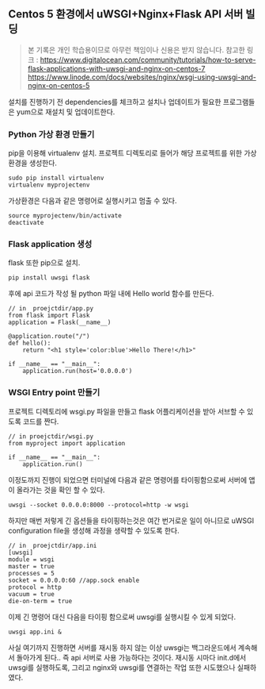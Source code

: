 ## Centos 5 환경에서 uWSGI+Nginx+Flask API 서버 빌딩 ##


>  본 기록은 개인 학습용이므로 아무런 책임이나 신용은 받지 않습니다.
>  참고한 링크 : 
>  https://www.digitalocean.com/community/tutorials/how-to-serve-flask-applications-with-uwsgi-and-nginx-on-centos-7
>  https://www.linode.com/docs/websites/nginx/wsgi-using-uwsgi-and-nginx-on-centos-5

설치를 진행하기 전 dependencies를 체크하고 설치나 업데이트가 필요한 프로그램들은 yum으로 재설치 및 업데이트한다. 








### Python 가상 환경 만들기    

pip을 이용해 virtualenv 설치. 프로젝트 디렉토리로 들어가 해당 프로젝트를 위한 가상 환경을 생성한다.

    sudo pip install virtualenv
    virtualenv myprojectenv

가상환경은 다음과 같은 명령어로 실행시키고 멈출 수 있다.

    source myprojectenv/bin/activate
    deactivate


### Flask application 생성

 flask 또한 pip으로 설치. 
 

    pip install uwsgi flask

 후에 api 코드가 작성 될 python 파일 내에 Hello world 함수를 만든다.
 

    // in  proejctdir/app.py
    from flask import Flask
    application = Flask(__name__)
    
    @application.route("/")
    def hello():
	    return "<h1 style='color:blue'>Hello There!</h1>"
	
	if __name__ == "__main__":
		application.run(host='0.0.0.0')


### WSGI Entry point 만들기

프로젝트 디렉토리에 wsgi.py 파일을 만들고 flask 어플리케이션을 받아 서브할 수 있도록 코드를 짠다.

    // in proejctdir/wsgi.py
    from myproject import application
    
    if __name__ == "__main__":
	    application.run()

이정도까지 진행이 되었으면 터미널에 다음과 같은 명령어를 타이핑함으로써 서버에 앱이 올라가는 것을 확인 할 수 있다. 

    uwsgi --socket 0.0.0.0:8000 --protocol=http -w wsgi

하지만 매번 저렇게 긴 옵션들을 타이핑하는것은 여간 번거로운 일이 아니므로 uWSGI configuration file을 생성해 과정을 생략할 수 있도록 한다.

    // in  proejctdir/app.ini
    [uwsgi]
    module = wsgi
    master = true
    processes = 5
    socket = 0.0.0.0:60 //app.sock enable
    protocol = http
    vacuum = true
    die-on-term = true


이제 긴 명령어 대신 다음을 타이핑 함으로써 uwsgi를 실행시킬 수 있게 되었다.

    uwsgi app.ini &


사실 여기까지 진행하면 서버를 재시동 하지 않는 이상 uwsgi는 백그라운드에서 계속해서 돌아가게 된다.. 즉 api 서버로 사용 가능하다는 것이다. 
재시동 시마다 init.d에서 uwsgi를 실행하도록, 그리고 nginx와 uwsgi를 연결하는 작업 또한 시도했으나 실패하였다. 
